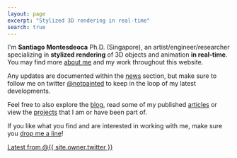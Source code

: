 ```yaml
---
layout: page
excerpt: "Stylized 3D rendering in real-time"
search: true
---
```


I'm **Santiago Montesdeoca** Ph.D. (Singapore), an artist/engineer/researcher specializing in **stylized rendering** of 3D objects and animation **in real-time**. You may find more [about me](/about) and my work throughout this website.

Any updates are documented within the [news](/news/) section, but make sure to follow me on twitter [@notpainted](twitter.com/notpainted) to keep in the loop of my latest developments.

Feel free to also explore the [blog](/blog/), read some of my published [articles](/research/) or view the [projects](/projects/) that I am or have been part of.

If you like what you find and are interested in working with me, make sure you [drop me a line](/about#contact)!

<!--data-tweet-limit="3"-->
<div class="responsive-twitter">
<a class="twitter-timeline" height="610" href="https://twitter.com/{{site.author.twitter}}" data-widget-id="722401536261763072">Latest from @{{ site.owner.twitter }}</a>
<script>!function(d,s,id){var js,fjs=d.getElementsByTagName(s)[0],p=/^http:/.test(d.location)?'http':'https';if(!d.getElementById(id)){js=d.createElement(s);js.id=id;js.src=p+"://platform.twitter.com/widgets.js";fjs.parentNode.insertBefore(js,fjs);}}(document,"script","twitter-wjs");</script>
</div>
